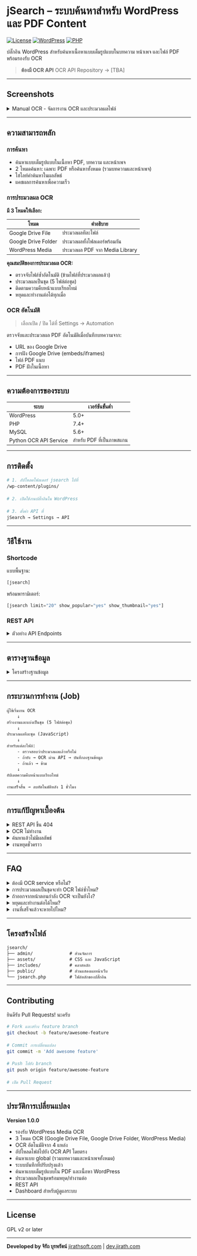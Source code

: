 # jSearch – ระบบค้นหาสำหรับ WordPress และ PDF Content

[![License](https://img.shields.io/badge/license-GPL%20v2%2B-blue.svg)](https://www.gnu.org/licenses/gpl-2.0.html)
[![WordPress](https://img.shields.io/badge/wordpress-5.0%2B-blue.svg)](https://wordpress.org/)
[![PHP](https://img.shields.io/badge/php-7.4%2B-purple.svg)](https://php.net/)

ปลั๊กอิน WordPress สำหรับค้นหาเนื้อหาแบบเต็มรูปแบบในบทความ หน้าเพจ และไฟล์ PDF พร้อมรองรับ OCR

> **ต้องมี OCR API**
> OCR API Repository → [TBA]

---

## Screenshots

<details>
<summary>Manual OCR - จัดการงาน OCR และประมวลผลไฟล์</summary>

![Manual OCR Page](screenshot-manual-ocr.png)

หน้าจัดการ OCR แบบ Manual:
- ตารางแสดง Active Jobs (งานที่กำลังทำ)
- สถานะงาน: COMPLETED, PAUSED พร้อม progress (%)
- ปุ่ม Continue/Cancel สำหรับควบคุมงาน
- 3 โหมด OCR: Google Drive File, Google Drive Folder, WordPress Media
- แสดง Job ID และเวลาที่สร้างงาน

</details>

---

## ความสามารถหลัก

### การค้นหา
- ค้นหาแบบเต็มรูปแบบในเนื้อหา PDF, บทความ และหน้าเพจ
- 2 โหมดค้นหา: เฉพาะ PDF หรือค้นหาทั้งหมด (รวมบทความและหน้าเพจ)
- ไฮไลท์คำค้นหาในผลลัพธ์
- แคชผลการค้นหาเพื่อความเร็ว

### การประมวลผล OCR

**มี 3 โหมดให้เลือก:**

| โหมด | คำอธิบาย |
|------|----------|
| Google Drive File | ประมวลผลทีละไฟล์ |
| Google Drive Folder | ประมวลผลทั้งโฟลเดอร์พร้อมกัน |
| WordPress Media | ประมวลผล PDF จาก Media Library |

**คุณสมบัติของการประมวลผล OCR:**
- ตรวจจับไฟล์ซ้ำอัตโนมัติ (ข้ามไฟล์ที่ประมวลผลแล้ว)
- ประมวลผลเป็นชุด (5 ไฟล์ต่อชุด)
- ติดตามความคืบหน้าแบบเรียลไทม์
- หยุดและทำงานต่อได้ทุกเมื่อ

### OCR อัตโนมัติ
> เลือกเปิด / ปิด ได้ที่ Settings → Automation

ตรวจจับและประมวลผล PDF อัตโนมัติเมื่อบันทึกบทความจาก:
- URL ของ Google Drive
- การฝัง Google Drive (embeds/iframes)
- ไฟล์ PDF แนบ
- PDF ฝังในเนื้อหา

---

## ความต้องการของระบบ

| ระบบ | เวอร์ชันขั้นต่ำ |
|------|----------------|
| WordPress | 5.0+ |
| PHP | 7.4+ |
| MySQL | 5.6+ |
| Python OCR API Service | สำหรับ PDF ที่เป็นภาพสแกน |

---

## การติดตั้ง

```bash
# 1. อัปโหลดโฟลเดอร์ jsearch ไปที่
/wp-content/plugins/

# 2. เปิดใช้งานปลั๊กอินใน WordPress

# 3. ตั้งค่า API ที่
jSearch → Settings → API
```

---

## วิธีใช้งาน

### Shortcode

แบบพื้นฐาน:
```php
[jsearch]
```

พร้อมพารามิเตอร์:
```php
[jsearch limit="20" show_popular="yes" show_thumbnail="yes"]
```

### REST API

<details>
<summary>ตัวอย่าง API Endpoints</summary>

**ค้นหา:**
```http
GET /wp-json/jsearch/v1/query?q=คำค้นหา&limit=10&offset=0
```

**สถิติ:**
```http
GET /wp-json/jsearch/v1/stats
```

ดูเอกสาร REST API เพิ่มเติมได้ที่ Settings → Usage

</details>

---

## ตารางฐานข้อมูล

<details>
<summary>โครงสร้างฐานข้อมูล</summary>

### `wp_jsearch_pdf_index`
เก็บเนื้อหา PDF และข้อมูลเมตา

| คอลัมน์ | คำอธิบาย |
|---------|----------|
| `file_id` (UNIQUE) | Google Drive ID หรือ `media_{attachment_id}` |
| `content` | เนื้อหาจาก OCR (มี full-text index) |
| `post_id` | เชื่อมโยงกับบทความ WordPress |
| `folder_id` | หมวดหมู่ |

### `wp_jsearch_jobs`
จัดการงาน OCR

| สถานะ | คำอธิบาย |
|-------|----------|
| `processing` | กำลังทำงาน |
| `paused` | หยุดชั่วคราว |
| `completed` | เสร็จสิ้น (ลบอัตโนมัติหลัง 1 ชั่วโมง) |

### `wp_jsearch_job_batches`
แบ่งงานเป็นชุด (5 ไฟล์ต่อชุด)

### `wp_jsearch_folders`
จัดการหมวดหมู่โฟลเดอร์ Google Drive

</details>

---

## กระบวนการทำงาน (Job)

```
ผู้ใช้เริ่มงาน OCR
    ↓
สร้างงานและแบ่งเป็นชุด (5 ไฟล์ต่อชุด)
    ↓
ประมวลผลทีละชุด (JavaScript)
    ↓
สำหรับแต่ละไฟล์:
    - ตรวจสอบว่าประมวลผลแล้วหรือไม่
    - ถ้ายัง → OCR ผ่าน API → บันทึกลงฐานข้อมูล
    - ถ้าแล้ว → ข้าม
    ↓
อัปเดตความคืบหน้าแบบเรียลไทม์
    ↓
งานเสร็จสิ้น → ลบอัตโนมัติหลัง 1 ชั่วโมง
```

---

## การแก้ปัญหาเบื้องต้น

<details>
<summary>REST API ขึ้น 404</summary>

1. ไปที่ Settings → Permalinks แล้วคลิก "Save Changes"
2. ตรวจสอบที่ jSearch → REST API Debug

</details>

<details>
<summary>OCR ไม่ทำงาน</summary>

1. ตรวจสอบการตั้งค่า API ที่ jSearch → Settings → API
2. ทดสอบการเชื่อมต่อ
3. เปิด Debug Mode และตรวจสอบ log ที่ `/wp-content/uploads/jsearch/jsearch.log`

</details>

<details>
<summary>ค้นหาแล้วไม่มีผลลัพธ์</summary>

1. ตรวจสอบข้อมูลที่ Dashboard
2. ตรวจสอบหน้าที่ไม่รวมในการค้นหาที่ Settings
3. เปิด "Include All Posts/Pages" ถ้าต้องการ
4. ล้างแคชการค้นหา

</details>

<details>
<summary>งานหยุดชั่วคราว</summary>

1. กลับไปที่ jSearch → Manual OCR
2. ดูตาราง Active Jobs
3. คลิก "Continue" เพื่อทำงานต่อจากจุดเดิม

</details>

---

## FAQ

<details>
<summary>ต้องมี OCR service หรือไม่?</summary>

ไม่จำเป็น แต่ต้องมีสำหรับ PDF ที่เป็นภาพสแกน

</details>

<details>
<summary>การประมวลผลเป็นชุดจะทำ OCR ไฟล์ซ้ำไหม?</summary>

ไม่ ระบบตรวจสอบฐานข้อมูลก่อนประมวลผลแต่ละไฟล์และข้ามไฟล์ที่ทำแล้วอัตโนมัติ

</details>

<details>
<summary>ถ้าออกจากหน้าตอนกำลัง OCR จะเป็นยังไง?</summary>

งานจะหยุดอัตโนมัติ กลับมาแล้วคลิก "Continue" เพื่อทำงานต่อจากจุดเดิม

</details>

<details>
<summary>หยุดและทำงานต่อได้ไหม?</summary>

ได้ทุกโหมด เมื่อหยุด ระบบจะรอให้ชุดปัจจุบัน (5 ไฟล์) เสร็จก่อน

</details>

<details>
<summary>งานที่เสร็จแล้วจะหายไปไหม?</summary>

งานที่มีสถานะ `completed` จะถูกลบอัตโนมัติหลัง 1 ชั่วโมง แต่ข้อมูล PDF ที่ทำ OCR แล้วยังคงอยู่ในฐานข้อมูลและไม่ได้รับผลกระทบ

</details>

---

## โครงสร้างไฟล์

```
jsearch/
├── admin/              # ส่วนจัดการ
├── assets/             # CSS และ JavaScript
├── includes/           # คลาสหลัก
├── public/             # ส่วนแสดงผลหน้าเว็บ
└── jsearch.php         # ไฟล์หลักของปลั๊กอิน
```

---

## Contributing

ยินดีรับ Pull Requests! นะครับ

```bash
# Fork และสร้าง feature branch
git checkout -b feature/awesome-feature

# Commit การเปลี่ยนแปลง
git commit -m 'Add awesome feature'

# Push ไปยัง branch
git push origin feature/awesome-feature

# เปิด Pull Request
```

---

## ประวัติการเปลี่ยนแปลง

**Version 1.0.0**

- รองรับ WordPress Media OCR
- 3 โหมด OCR (Google Drive File, Google Drive Folder, WordPress Media)
- OCR อัตโนมัติจาก 4 แหล่ง
- อัปโหลดไฟล์ไปยัง OCR API โดยตรง
- ค้นหาแบบ global (รวมบทความและหน้าเพจทั้งหมด)
- ระบบบันทึกที่ปรับปรุงแล้ว
- ค้นหาแบบเต็มรูปแบบใน PDF และเนื้อหา WordPress
- ประมวลผลเป็นชุดพร้อมหยุด/ทำงานต่อ
- REST API
- Dashboard สำหรับผู้ดูแลระบบ

---

## License

GPL v2 or later

---

**Developed by จิรัถ บุรพรัตน์**
[jirathsoft.com](https://jirathsoft.com) | [dev.jirath.com](https://dev.jirath.com)
